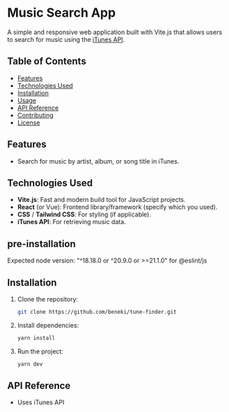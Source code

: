 
# Music Search App

A simple and responsive web application built with Vite.js that allows users to search for music using the [iTunes API](https://developer.apple.com/library/archive/documentation/Audio/Conceptual/iTuneSearchAPI/index.html).

## Table of Contents

- [Features](#features)
- [Technologies Used](#technologies-used)
- [Installation](#installation)
- [Usage](#usage)
- [API Reference](#api-reference)
- [Contributing](#contributing)
- [License](#license)

## Features

- Search for music by artist, album, or song title in iTunes.

## Technologies Used

- **Vite.js**: Fast and modern build tool for JavaScript projects.
- **React** (or Vue): Frontend library/framework (specify which you used).
- **CSS** / **Tailwind CSS**: For styling (if applicable).
- **iTunes API**: For retrieving music data.

## pre-installation

Expected node version: "^18.18.0 or ^20.9.0 or >=21.1.0" for @eslint/js

## Installation

1. Clone the repository:
   ```bash
   git clone https://github.com/beneki/tune-finder.git
   ```

2. Install dependencies:
   ```bash
   yarn install
   ```

3. Run the project:
   ```bash
   yarn dev
   ```

## API Reference

- Uses iTunes API

